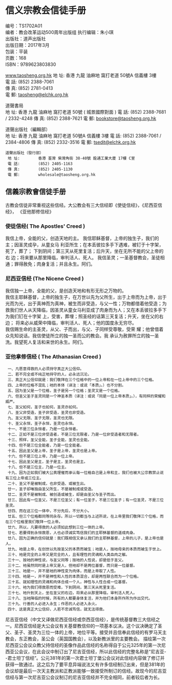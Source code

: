 # 信义宗教会信徒手册

编号：TS1702A01  
编者：教会改革运动500周年出版组
执行编辑：朱小琪  
出版社：道声出版社  
出版日期：2017年3月  
包装：平装  
页数：168  
ISBN：9789623803830  

www.taosheng.org.hk
     地 址:	     香港 九龍 油麻地 窩打老道 50號A 信義樓 3樓  
     電 話:	     (852) 2388-7061  
     傳 真:	     (852) 2781-0413  
     電 郵:	     taosheng@elchk.org.hk  

道聲書局	
     地 址:	     香港 九龍 油麻地 窩打老道 50號 ( 城景國際對面 )
     電 話:	     (852) 2388-7681 / 2332-4248
     傳 真:	     (852) 2388-7621
     電 郵:	     bookstore@taosheng.org.hk

道聲出版社（編輯部）	
     地 址:	     香港 九龍 油麻地 窩打老道 50號A 信義樓 3樓
     電 話:	     (852) 2388-7061 / 2384-4806
     傳 真:	     (852) 2332-3516
     電 郵:	     tsedit@elchk.org.hk

	道聲出版社（發行部）	
     地 址:	     香港 荃灣 柴灣角街 38-40號 銓通工業大廈 17樓 C室
     電 話:	     (852) 2405-1163
     傳 真:	     (852) 2405-1130
     電 郵:	     wholesale@taosheng.org.hk

## 信義宗教會信徒手册

古教会信徒非常重视这些信经。大公教会有三大信经即《使徒信经》，《尼西亚信经》， 《亚他那修信经》

### 使徒信经( The Apostles' Creed )

我信上帝，全能的父，创造天地的主。
我信耶稣基督，上帝的独生子，我们的主；因圣灵成孕，从童女马 利亚所生；在本丢彼拉多手下遇难，被钉于十字架，死了，葬了； 下到阴间；第三天从死里复活；后升天，坐在无所不能的父上帝的右 边；将来要从那里降临，审判活人、死人。
我信圣灵；一圣基督教会，圣徒相通；罪得赦免；肉身复活；并且永生。阿们。


### 尼西亚信经 (The Nicene Creed )
我信独一上帝，全能的父，是创造天地和有形无形之万物的。  
我信主耶稣基督，上帝的独生子，在万世以先为父所生，出于上帝而为上帝，出于光而为光，出于真神而为真神，被生而非受造，与父一性；万物都借着他受造；为救我们世人从天降临，因圣灵从童女马利亚成了肉身而为人；又在本丢彼拉多手下为我们钉在十字架 上，受害，葬埋；照圣经的话第三天复活；升天，坐在父的右边； 将来必从威荣中降临，审判活人、死人；他的国度永无穷尽。  
我信赐生命的主圣灵，从父、子而出，与父、子同样受尊敬，受荣 耀；他曾借着众先知说话。我信使徒所立的独一圣而公的教会。我 承认为赦罪所立的独一圣洗。我望死人复活和来世的永生。阿们。





### 亚他拿修信经 ( The Athanasian Creed )

     一、凡愿意得救的人必须持守真正大公信仰。  
     二、若不完全或不纯正地持守的人，必永远沉沦。  
     三、真正大公信仰就是：我们敬拜在三个位格中的一位上帝和在一位上帝中的三个位格。  
     四、上帝的位格不混乱；衪的本体（译注：或说「本质」。）也不分割。  
     五、因为圣父是一个位格，圣子是另一个位格；圣灵又是一个位格。  
     六、但圣父圣子圣灵同是一个神圣本质（译注：或说「同是一位上帝本质」。），有同样的荣耀和威严。  
     七、圣父如何，圣子也如何，圣灵亦如何。  
     八、圣父非受造，圣子非受造，圣灵也非受造。  
     九、圣父无限、圣子无限，圣灵也无限。  
     十、圣父永恒，圣子永恒，圣灵也永恒。  
     十一、不是三位永恒者，乃是一位永恒者。  
     十二、正如不是三位非受造者，不是三位无限者，乃是一位非受造者和无限者。  
     十三、照样，圣父全能，圣子全能，圣灵也全能。  
     十四、但不是三位全能者，乃是一位全能者。  
     十五、因此圣父是上帝，圣子是上帝，圣灵也是上帝。  
     十六、但不是三位上帝，乃是一位上帝。  
     十七、因此圣父是主，圣子是主，圣灵也是主。  
     十八、但不是三位主，乃是一位主。  
     十九、因为正如我们被大公真理催而承认每一位格自己是上帝和主，我们也被大公宗教禁止说有三位上帝或三位主。  
     二十、圣父不是被制成，也非受造、或被生出。  
     廿一，圣子却唯独由圣父所生，不是被制成或受造。  
     廿二、圣灵不是被制成、被创造或被生，却是由圣父与圣子而出。  
     廿三、因此有一位圣父，不是三位圣父；有一位圣子，不是三位圣子；有一位圣灵，不是三位圣灵。  
     廿四、而在这三位一体中，不分先后，不分大小。  
     廿五、但三个位格都同等同永存。所以一切都当与上述所说，在上帝里我们敬拜三个位格，而在三个位格里我们敬拜一位上帝。  
     廿六、所以，凡要得救的人必须如此想到三位一体的上帝。  
     廿七、若要得到永恒救恩，人也必须诚实笃信我们的主耶稣基督的道成肉身。  
     廿八、因为正确的信仰就是：我们既相信又承认我们的主耶稣基督，上帝的儿子，是上帝也是人。  
     廿九、衪是上帝，在创世以先按圣父的本质而被生；衪是人，按衪母亲的本质而被生于世上。  
     三十、衪是完全的上帝又是完全的人，且有理性的灵魂和人类血肉之躯。  
     三十一、按衪的神性说，与圣父同等；按衪的人性说，却是低于圣父。  
     三十二、衪虽然同时是上帝又是人，但衪却不是两位基督，而只是一位基督。  
     三十三、衪是一，并不是衪的神性变为肉体，而是上帝取了人性。  
     三十四、衪是一，并不是神性和人性的本质混合，却是两性联合而为一个位格。  
     三十五、就如理性的灵魂和肉体合成一个人，神性与人性合成一位基督。  
     三十六、衪为我们得救恩而受难，下到阴间，第三天从死里复活。  
     三十七、衪升到天上，坐在圣父的右边，将来必从那里降临，审判活人死人。  
     三十八、当衪降临的时候，所有的人都要身体复活，并为他们本身所作所为作出交代。  
     三十九、行善的人必进入永生；作恶的人必进入永火。  
     四十、这是真正大公信仰，人若不忠诚笃信，就无法得救。  





尼吉亚信经（中文又译做尼西亚信经或奈西亚信经），是传统基督教三大信经之一。尼西亚信经是大公会议有关基督教信仰的一项基本议决。这个议决确定了圣父、圣子、圣灵为三位一体的上帝，地位平等。接受并且信奉此信经的有罗马天主教会，东正教会，圣公会（英国国教会），以及新教派里的主要教会。
描绘第一次尼西亚公会议众教父持信经的圣像作品此信经的名称得自于公元325年的第一次尼西亚公会议，在此会议中制订出了尼吉亚信经，所以此信经的完整名称是“尼吉亚--君士坦丁信经”。公元381年的第一次君士坦丁堡公会议对此信经内容做了修订并获得一致通过。这之后为了要平息异端说法又有许多信经制订出来，但是381年的会议却是最后一次天主教派和正教派能够一致接受所制订的信经。故现今的尼吉亚信经与第一次尼吉亚公会议制订的尼吉亚信经并不完全相同，前者较后者为长。

